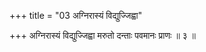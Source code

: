 +++
title = "03 अग्निरास्यं विद्युज्जिह्वा"

+++
अग्निरास्यं विद्युज्जिह्वा मरुतो दन्ताः पवमानः प्राणः ॥ ३ ॥